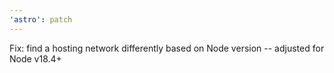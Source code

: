 ```yaml
---
'astro': patch
---
```


Fix: find a hosting network differently based on Node version -- adjusted for Node v18.4+
